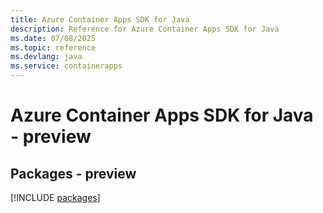 ```yaml
---
title: Azure Container Apps SDK for Java
description: Reference for Azure Container Apps SDK for Java
ms.date: 07/08/2025
ms.topic: reference
ms.devlang: java
ms.service: containerapps
---
```

# Azure Container Apps SDK for Java - preview
## Packages - preview
[!INCLUDE [packages](container-apps-index.md)]